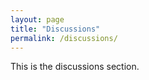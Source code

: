 ```yaml
---
layout: page
title: "Discussions"
permalink: /discussions/
---
```


This is the discussions section.
